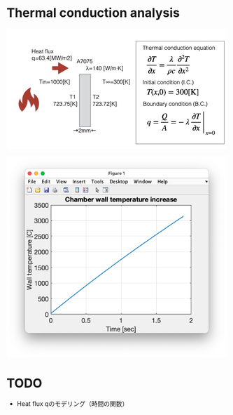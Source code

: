 # Thermal conduction analysis

![](image/condition.jpg)

![](image/result.png)

# TODO
- Heat flux qのモデリング（時間の関数）

